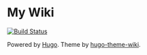 # My Wiki

[![Build Status](https://travis-ci.org/nicklinyi/wiki.svg?branch=master)](https://travis-ci.org/nicklinyi/wiki)


Powered by [Hugo](https://gohugo.io/).
Theme by [hugo-theme-wiki](http://wiki.seisman.info/).
